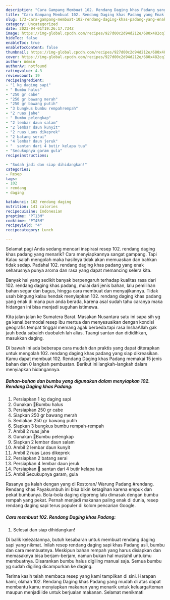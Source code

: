 ```yaml
---
description: "Cara Gampang Membuat 102. Rendang Daging khas Padang yang Enak Banget "
title: "Cara Gampang Membuat 102. Rendang Daging khas Padang yang Enak Banget "
slug: 173-cara-gampang-membuat-102-rendang-daging-khas-padang-yang-enak-banget
category: Uncategorized
date: 2023-04-01T19:26:17.734Z
image: https://img-global.cpcdn.com/recipes/927d00c2d94d212e/680x482cq70/102-rendang-daging-khas-padang-foto-resep-utama.jpg
hideToc: false
enableToc: true
enableTocContent: false
thumbnail: https://img-global.cpcdn.com/recipes/927d00c2d94d212e/680x482cq70/102-rendang-daging-khas-padang-foto-resep-utama.jpg
cover: https://img-global.cpcdn.com/recipes/927d00c2d94d212e/680x482cq70/102-rendang-daging-khas-padang-foto-resep-utama.jpg
author: Admin
authorAv: notfound
ratingvalue: 4.3
reviewcount: 19
recipeingredient:
- "1 kg daging sapi"
- " Bumbu halus"
- "250 gr cabe"
- "250 gr bawang merah"
- "250 gr bawang putih"
- "3 bungkus bumbu rempahrempah"
- "2 ruas jahe"
- " Bumbu pelengkap"
- "2 lembar daun salam"
- "2 lembar daun kunyit"
- "2 ruas Laos dikeprek"
- "2 batang serai"
- "4 lembar daun jeruk"
- "  santan dari 4 butir kelapa tua"
- "Secukupnya garam gula"
recipeinstructions:

- "Sudah jadi dan siap dihidangkan!"
categories:
- Resep
tags:
- 102
- rendang
- daging

katakunci: 102 rendang daging 
nutrition: 141 calories
recipecuisine: Indonesian
preptime: "PT13M"
cooktime: "PT45M"
recipeyield: "4"
recipecategory: Lunch

---
```



Selamat pagi Anda sedang mencari inspirasi resep 102. rendang daging khas padang yang menarik? Cara menyiapkannya sangat gampang. Tapi Kalau salah mengolah maka hasilnya tidak akan memuaskan dan bahkan tidak sedap. Padahal 102. rendang daging khas padang yang enak seharusnya punya aroma dan rasa yang dapat memancing selera kita.


Banyak hal yang sedikit banyak berpengaruh terhadap kualitas rasa dari 102. rendang daging khas padang, mulai dari jenis bahan, lalu pemilihan bahan segar dan bagus, hingga cara membuat dan menyajikannya. Tidak usah bingung kalau hendak menyiapkan 102. rendang daging khas padang yang enak di mana pun anda berada, karena asal sudah tahu caranya maka hidangan ini bisa menjadi suguhan istimewa.

Kita jalan jalan ke Sumatera Barat. Masakan Nusantara satu ini sapa sih yg ga kenal.bermodal resep ibu mertua dan menyesuaikan dengan kondisi geografis tempat tinggal memang agak berbeda.tapi rasa InshaAllah gak jauh beda.sabaleh duobaleh lah alias. Tuangi santan dan dididihkan, masukkan daging.


Di bawah ini ada beberapa cara mudah dan praktis yang dapat diterapkan untuk mengolah 102. rendang daging khas padang yang siap dikreasikan. Kamu dapat membuat 102. Rendang Daging khas Padang memakai 15 jenis bahan dan 0 langkah pembuatan. Berikut ini langkah-langkah dalam menyiapkan hidangannya.

<!--inarticleads1-->

##### Bahan-bahan dan bumbu yang digunakan dalam menyiapkan 102. Rendang Daging khas Padang:

1. Persiapkan 1 kg daging sapi
1. Gunakan  📌Bumbu halus
1. Persiapkan 250 gr cabe
1. Siapkan 250 gr bawang merah
1. Sediakan 250 gr bawang putih
1. Siapkan 3 bungkus bumbu rempah-rempah
1. Ambil 2 ruas jahe
1. Gunakan  📌Bumbu pelengkap
1. Siapkan 2 lembar daun salam
1. Ambil 2 lembar daun kunyit
1. Ambil 2 ruas Laos dikeprek
1. Persiapkan 2 batang serai
1. Persiapkan 4 lembar daun jeruk
1. Persiapkan  📌 santan dari 4 butir kelapa tua
1. Ambil Secukupnya garam, gula


Rasanya ga kalah dengan yang di Restoran/ Warung Padang.#rendang. Rendang khas Payakumbuh ini bisa bikin ketagihan karena empuk dan pekat bumbunya. Bola-bola daging digoreng lalu dimasak dengan bumbu rempah yang pekat. Pernah menjadi makanan paling enak di dunia, resep rendang daging sapi terus populer di kolom pencarian Google. 

<!--inarticleads2-->

##### Cara membuat 102. Rendang Daging khas Padang:


1. Selesai dan siap dihidangkan!

Di balik kelezatannya, butuh kesabaran untuk membuat rendang daging sapi yang nikmat. Inilah resep rendang daging sapi khas Padang asli, bumbu dan cara membuatnya. Meskipun bahan rempah yang harus disiapkan dan memasaknya bisa berjam-berjam, namun bukan hal mustahil untukmu membuatnya. Disarankan bumbu halus digiling manual saja. Semua bumbu yg sudah digiling dicampurkan ke daging. 

Terima kasih telah membaca resep yang kami tampilkan di sini. Harapan kami, olahan 102. Rendang Daging khas Padang yang mudah di atas dapat membantu kamu menyiapkan makanan yang menarik untuk keluarga/teman maupun menjadi ide untuk berjualan makanan. Selamat menikmati
